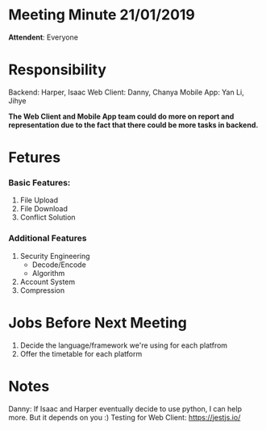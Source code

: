 # Meeting Minute 21/01/2019

**Attendent**: Everyone

# Responsibility
Backend: Harper, Isaac
Web Client: Danny, Chanya
Mobile App: Yan Li, Jihye

**The Web Client and Mobile App team could do more on report and representation due to the fact that there could be more tasks in backend.**

# Fetures
### Basic Features:
1. File Upload
2. File Download
3. Conflict Solution

### Additional Features
1. Security Engineering
	* Decode/Encode
	* Algorithm
2. Account System
3. Compression

# Jobs Before Next Meeting
1. Decide the language/framework we're using for each platfrom
2. Offer the timetable for each platform

# Notes

Danny: If Isaac and Harper eventually decide to use python, I can help more. But it depends on you :)
Testing for Web Client: https://jestjs.io/
